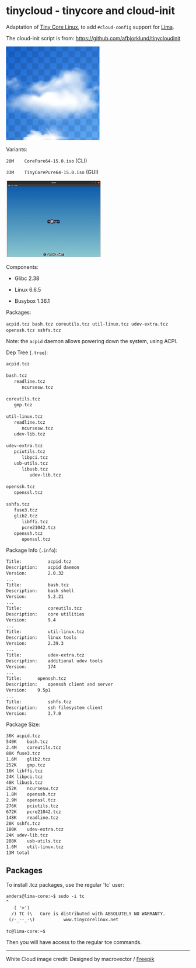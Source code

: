 # tinycloud - tinycore and cloud-init

Adaptation of [Tiny Core Linux](http://tinycorelinux.net/), to add `#cloud-config` support for [Lima](https://lima-vm.io/).

The cloud-init script is from: <https://github.com/afbjorklund/tinycloudinit>

![white cloud](assets/cloud.png)

Variants:

`20M	CorePure64-15.0.iso` (CLI)

`33M	TinyCorePure64-15.0.iso` (GUI)

<img alt="tiny qemu" src="assets/tiny-qemu.png" width="261" height="212" />

Components:

- Glibc 2.38

- Linux 6.6.5

- Busybox 1.36.1

Packages:

`acpid.tcz bash.tcz coreutils.tcz util-linux.tcz udev-extra.tcz openssh.tcz sshfs.tcz`

Note: the `acpid` daemon allows powering down the system, using ACPI.

Dep Tree (`.tree`):

```
acpid.tcz

bash.tcz
   readline.tcz
      ncursesw.tcz

coreutils.tcz
   gmp.tcz

util-linux.tcz
   readline.tcz
      ncursesw.tcz
   udev-lib.tcz

udev-extra.tcz
   pciutils.tcz
      libpci.tcz
   usb-utils.tcz
      libusb.tcz
         udev-lib.tcz

openssh.tcz
   openssl.tcz

sshfs.tcz
   fuse3.tcz
   glib2.tcz
      libffi.tcz
      pcre21042.tcz
   openssh.tcz
      openssl.tcz
```

Package Info (`.info`):

```
Title:          acpid.tcz
Description:    acpid daemon
Version:        2.0.32
...
Title:          bash.tcz
Description:    bash shell
Version:        5.2.21
...
Title:          coreutils.tcz
Description:    core utilities
Version:        9.4
...
Title:          util-linux.tcz
Description:    linux tools
Version:        2.39.3
...
Title:          udev-extra.tcz
Description:    additional udev tools
Version:        174
...
Title:		openssh.tcz
Description:	openssh client and server
Version:	9.5p1
...
Title:          sshfs.tcz
Description:    ssh filesystem client
Version:        3.7.0
```

Package Size:

```
36K	acpid.tcz
540K	bash.tcz
2.4M	coreutils.tcz
88K	fuse3.tcz
1.6M	glib2.tcz
252K	gmp.tcz
16K	libffi.tcz
24K	libpci.tcz
48K	libusb.tcz
252K	ncursesw.tcz
1.8M	openssh.tcz
2.9M	openssl.tcz
276K	pciutils.tcz
672K	pcre21042.tcz
148K	readline.tcz
28K	sshfs.tcz
100K	udev-extra.tcz
24K	udev-lib.tcz
288K	usb-utils.tcz
1.6M	util-linux.tcz
13M	total
```

## Packages

To install .tcz packages, use the regular 'tc' user:

```console
anders@lima-core:~$ sudo -i tc
^
   ( '>')
  /) TC (\   Core is distributed with ABSOLUTELY NO WARRANTY.
 (/-_--_-\)           www.tinycorelinux.net

tc@lima-core:~$
```

Then you will have access to the regular tce commands.

---

White Cloud image credit: Designed by macrovector / [Freepik](http://www.freepik.com)
